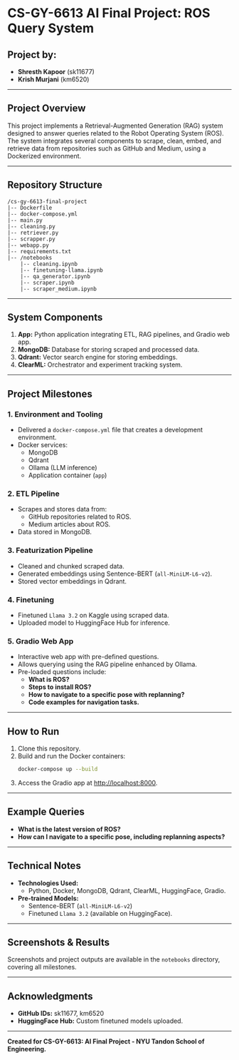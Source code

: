 # CS-GY-6613 AI Final Project: ROS Query System

## Project by:
- **Shresth Kapoor** (sk11677)
- **Krish Murjani** (km6520)

---

## Project Overview
This project implements a Retrieval-Augmented Generation (RAG) system designed to answer queries related to the Robot Operating System (ROS). The system integrates several components to scrape, clean, embed, and retrieve data from repositories such as GitHub and Medium, using a Dockerized environment.

---

## Repository Structure
```
/cs-gy-6613-final-project
|-- Dockerfile
|-- docker-compose.yml
|-- main.py
|-- cleaning.py
|-- retriever.py
|-- scrapper.py
|-- webapp.py
|-- requirements.txt
|-- /notebooks
    |-- cleaning.ipynb
    |-- finetuning-llama.ipynb
    |-- qa_generator.ipynb
    |-- scraper.ipynb
    |-- scraper_medium.ipynb
```

---

## System Components
1. **App:** Python application integrating ETL, RAG pipelines, and Gradio web app.
2. **MongoDB:** Database for storing scraped and processed data.
3. **Qdrant:** Vector search engine for storing embeddings.
4. **ClearML:** Orchestrator and experiment tracking system.

---

## Project Milestones

### 1. Environment and Tooling
- Delivered a `docker-compose.yml` file that creates a development environment.
- Docker services:
  - MongoDB
  - Qdrant
  - Ollama (LLM inference)
  - Application container (`app`)

### 2. ETL Pipeline
- Scrapes and stores data from:
  - GitHub repositories related to ROS.
  - Medium articles about ROS.
- Data stored in MongoDB.

### 3. Featurization Pipeline
- Cleaned and chunked scraped data.
- Generated embeddings using Sentence-BERT (`all-MiniLM-L6-v2`).
- Stored vector embeddings in Qdrant.

### 4. Finetuning
- Finetuned `Llama 3.2` on Kaggle using scraped data.
- Uploaded model to HuggingFace Hub for inference.

### 5. Gradio Web App
- Interactive web app with pre-defined questions.
- Allows querying using the RAG pipeline enhanced by Ollama.
- Pre-loaded questions include:
  - **What is ROS?**
  - **Steps to install ROS?**
  - **How to navigate to a specific pose with replanning?**
  - **Code examples for navigation tasks.**

---

## How to Run
1. Clone this repository.
2. Build and run the Docker containers:
   ```bash
   docker-compose up --build
   ```
3. Access the Gradio app at [http://localhost:8000](http://localhost:8000).

---

## Example Queries
- **What is the latest version of ROS?**
- **How can I navigate to a specific pose, including replanning aspects?**

---

## Technical Notes
- **Technologies Used:**
  - Python, Docker, MongoDB, Qdrant, ClearML, HuggingFace, Gradio.
- **Pre-trained Models:**
  - Sentence-BERT (`all-MiniLM-L6-v2`)
  - Finetuned `Llama 3.2` (available on HuggingFace).

---

## Screenshots & Results
Screenshots and project outputs are available in the `notebooks` directory, covering all milestones.

---

## Acknowledgments
- **GitHub IDs:** sk11677, km6520
- **HuggingFace Hub:** Custom finetuned models uploaded.

---

**Created for CS-GY-6613: AI Final Project - NYU Tandon School of Engineering.**
